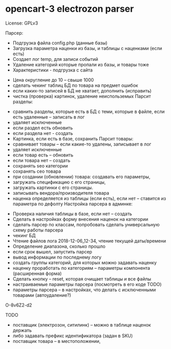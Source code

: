 # opencart-3 electrozon parser

License: GPLv3

Парсер:
+ Подгрузка файла config.php (данные базы)
+ Загрузка параметра наценки из базы, и таблицы с наценками (если есть)
+ Создает лог temp, для записи событий
+ Удаление категорий которые пропали из базы, и товары тоже
+ Характеристики - подгрузка с сайта
- Цена округление до 10 – свыше 1000
- сделать чекинг таблиц БД по товара на предмет ошибок
- если каких-то записей в БД не хватает, дополнить (исправить)
- чистка (проверка) картинок, удаление неиспольземых
Парсит разделы:
+ сравнить разделы, которые есть в БД с теми, которые в файле, если есть удаленные – записать в лог
+ удаляет исключенные
+ если раздел есть обновить
+ если раздела нет - создать
+ Картинка, если есть в базе, сохранить
Парсит товары:
+ сравнивает товары – если какие-то удалены, записывает в лог
+ удаляет исключенные
+ если товар есть – обновить
+ если товара нет – создать
+ сохранять seo категории
+ сохранять сео товара
+ при создании (обновлении) товара: создавать его параметры, 
+ загружать спецификацию с его страницы, 
+ загружать картинки с его страницы.
+ записывать вендора/производителя товара
+ наценка определяется из таблицы (если есть), если нет – ставится из параметра по дефолту
Настройка парсера в админке:
- Проверка наличия таблицы в базе, если нет – создать
- Сделать в настройках форму внесения наценок на категории
- сделать парсер по классам, попробовать сделать универсальную схему работы парсера
- чекинг БД
- Чтение файлов лога 2018-12-06_12-34, чтение текущей даты/времени
- Определение диапазона, сколько прошло
- если срок вышел, запустить парсер
- вывод информации по последнему логу
- создать группы категорий, для которых можно задавать наценку
- наценку проработать по категориям – параметры компонента (расширенная форма)
- Сделать кнопку – reset, которая очищает таблицы и все файлы
- настраиваемые параметры парсера (посмотреть в его коде TODO)
- параметры парсера – в настройках, что делать с исключенными товарами (автоудаление?)

O-8v6Z2-d2

TODO
- поставщик (электрозон, ситилинк) – можно в таблице наценок держать
- либо задавать префикс идентификатора (задан в SKU)
- поставщик товара – в местоположении, 






